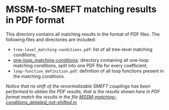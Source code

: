 # MSSM-to-SMEFT matching results in PDF format
This directory contains all matching results in the format of PDF files. The following files and directories are included:

- `tree-level_matching-conditions.pdf`: list of all tree-level matching conditions;
- [one-loop_matching-conditions](one-loop_matching-conditions): directory containing all one-loop matching conditions, split into one PDF file for every coefficient;
- `loop-function_definition.pdf`: definition of all loop functions present in the matching conditions.

*Notice that no shift of the renormalizable SMEFT couplings has been performed to obtain the PDF results, that is the results shown here in PDF format match the results in the file [MSSM-matching-conditions_detailed_not-shifted.m](../Mathematica/MSSM-matching-conditions_detailed_not-shifted.m)*
